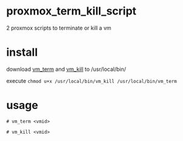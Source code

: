 # proxmox_term_kill_script
2 proxmox scripts to terminate or kill a vm

# install
download [vm_term](./vm_term) and [vm_kill](./vm_kill) to /usr/local/bin/

execute `chmod u+x /usr/local/bin/vm_kill /usr/local/bin/vm_term`

# usage
`# vm_term <vmid>`

`# vm_kill <vmid>`
